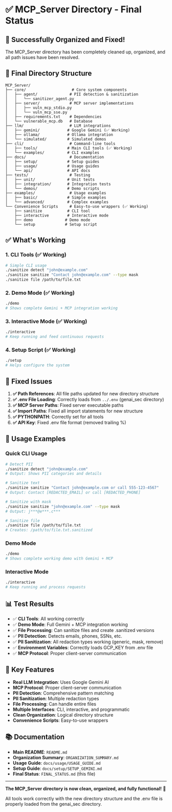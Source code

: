 # ✅ MCP_Server Directory - Final Status

## 🎉 **Successfully Organized and Fixed!**

The MCP_Server directory has been completely cleaned up, organized, and all path issues have been resolved.

## 📁 **Final Directory Structure**

```
MCP_Server/
├── core/                    # Core system components
│   ├── agent/              # PII detection & sanitization
│   │   └── sanitizer_agent.py
│   ├── server/             # MCP server implementations
│   │   ├── vuln_mcp_stdio.py
│   │   └── vuln_mcp_sse.py
│   ├── requirements.txt    # Dependencies
│   └── vulnerable_mcp.db   # Database
├── llm/                    # LLM integrations
│   ├── gemini/            # Google Gemini (✅ Working)
│   ├── ollama/            # Ollama integration
│   └── simulated/         # Simulated demos
├── cli/                    # Command-line tools
│   ├── tools/             # Main CLI tools (✅ Working)
│   └── examples/          # CLI examples
├── docs/                   # Documentation
│   ├── setup/             # Setup guides
│   ├── usage/             # Usage guides
│   └── api/               # API docs
├── tests/                  # Testing
│   ├── unit/              # Unit tests
│   ├── integration/       # Integration tests
│   └── demos/             # Demo scripts
├── examples/               # Usage examples
│   ├── basic/             # Simple examples
│   └── advanced/          # Complex examples
└── Convenience Scripts     # Easy-to-use wrappers (✅ Working)
    ├── sanitize           # CLI tool
    ├── interactive        # Interactive mode
    ├── demo              # Demo mode
    └── setup             # Setup script
```

## ✅ **What's Working**

### 1. **CLI Tools** (✅ Working)
```bash
# Simple CLI usage
./sanitize detect "john@example.com"
./sanitize sanitize "Contact john@example.com" --type mask
./sanitize file /path/to/file.txt
```

### 2. **Demo Mode** (✅ Working)
```bash
./demo
# Shows complete Gemini + MCP integration working
```

### 3. **Interactive Mode** (✅ Working)
```bash
./interactive
# Keep running and feed continuous requests
```

### 4. **Setup Script** (✅ Working)
```bash
./setup
# Helps configure the system
```

## 🔧 **Fixed Issues**

1. **✅ Path References**: All file paths updated for new directory structure
2. **✅ .env File Loading**: Correctly loads from `../.env` (genai_sec directory)
3. **✅ MCP Server Paths**: Fixed server executable paths
4. **✅ Import Paths**: Fixed all import statements for new structure
5. **✅ PYTHONPATH**: Correctly set for all tools
6. **✅ API Key**: Fixed .env file format (removed trailing %)

## 🚀 **Usage Examples**

### Quick CLI Usage
```bash
# Detect PII
./sanitize detect "john@example.com"
# Output: Shows PII categories and details

# Sanitize text
./sanitize sanitize "Contact john@example.com or call 555-123-4567"
# Output: Contact [REDACTED_EMAIL] or call [REDACTED_PHONE]

# Sanitize with mask
./sanitize sanitize "john@example.com" --type mask
# Output: j***@e***.c***

# Sanitize file
./sanitize file /path/to/file.txt
# Creates: /path/to/file.txt.sanitized
```

### Demo Mode
```bash
./demo
# Shows complete working demo with Gemini + MCP
```

### Interactive Mode
```bash
./interactive
# Keep running and process requests
```

## 📊 **Test Results**

- ✅ **CLI Tools**: All working correctly
- ✅ **Demo Mode**: Full Gemini + MCP integration working
- ✅ **File Processing**: Can sanitize files and create .sanitized versions
- ✅ **PII Detection**: Detects emails, phones, SSNs, etc.
- ✅ **PII Sanitization**: All redaction types working (generic, mask, remove)
- ✅ **Environment Variables**: Correctly loads GCP_KEY from .env file
- ✅ **MCP Protocol**: Proper client-server communication

## 🎯 **Key Features**

- **Real LLM Integration**: Uses Google Gemini AI
- **MCP Protocol**: Proper client-server communication
- **PII Detection**: Comprehensive pattern matching
- **PII Sanitization**: Multiple redaction types
- **File Processing**: Can handle entire files
- **Multiple Interfaces**: CLI, interactive, and programmatic
- **Clean Organization**: Logical directory structure
- **Convenience Scripts**: Easy-to-use wrappers

## 📚 **Documentation**

- **Main README**: `README.md`
- **Organization Summary**: `ORGANIZATION_SUMMARY.md`
- **Usage Guide**: `docs/usage/USAGE_GUIDE.md`
- **Setup Guide**: `docs/setup/SETUP_GEMINI.md`
- **Final Status**: `FINAL_STATUS.md` (this file)

---

**The MCP_Server directory is now clean, organized, and fully functional!** 🎉

All tools work correctly with the new directory structure and the .env file is properly loaded from the genai_sec directory.
